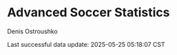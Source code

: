 # Advanced Soccer Statistics
Denis Ostroushko

<!-- gfm -->

Last successful data update: 2025-05-25 05:18:07 CST
